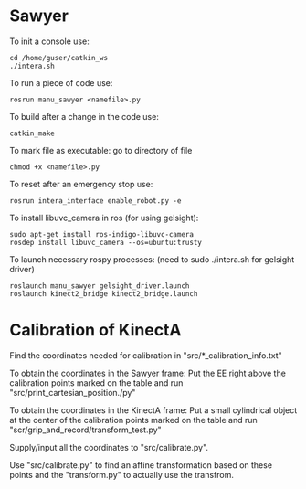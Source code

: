 # Sawyer

To init a console use:
```
cd /home/guser/catkin_ws
./intera.sh 
```

To run a piece of code use:
```
rosrun manu_sawyer <namefile>.py
```

To build after a change in the code use:
```
catkin_make
```

To mark file as executable:
go to directory of file
```
chmod +x <namefile>.py
```

To reset after an emergency stop use:
```
rosrun intera_interface enable_robot.py -e

```

To install libuvc_camera in ros (for using gelsight):
```
sudo apt-get install ros-indigo-libuvc-camera
rosdep install libuvc_camera --os=ubuntu:trusty
```

To launch necessary rospy processes: (need to sudo ./intera.sh for gelsight driver)
```
roslaunch manu_sawyer gelsight_driver.launch
roslaunch kinect2_bridge kinect2_bridge.launch
```


# Calibration of KinectA 

Find the coordinates needed for calibration in "src/*_calibration_info.txt"

To obtain the coordinates in the Sawyer frame:
Put the EE right above the calibration points marked on the table and run "src/print_cartesian_position./py"

To obtain the coordinates in the KinectA frame:
Put a small cylindrical object at the center of the calibration points marked on the table and run "scr/grip_and_record/transform_test.py"

Supply/input all the coordinates to "src/calibrate.py".

Use "src/calibrate.py" to find an affine transformation based on these points and the "transform.py" to actually use the transfrom.